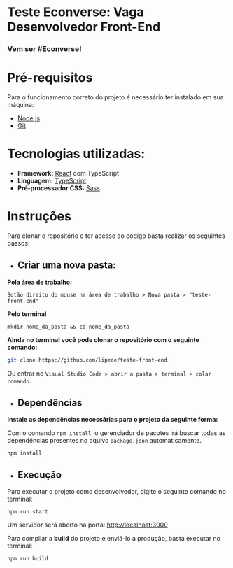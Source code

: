 # Teste Econverse: Vaga Desenvolvedor Front-End

### Vem ser #Econverse!


# Pré-requisitos
Para o funcionamento correto do projeto é necessário ter instalado em sua máquina:

- [Node.js](https://nodejs.org/) 
- [Git](https://git-scm.com)

# Tecnologias utilizadas:
- **Framework:** [React](https://react.dev) com TypeScript
- **Linguagem:** [TypeScript](https://www.typescriptlang.org)
- **Pré-processador CSS:** [Sass](https://sass-lang.com)


# Instruções

Para clonar o repositório e ter acesso ao código basta realizar os seguintes passos:

-  ## Criar uma nova pasta:

**Pela área de trabalho:**

`
Botão direito do mouse na área de trabalho > Nova pasta > "teste-front-end"
`

**Pelo terminal**

```
mkdir nome_da_pasta && cd nome_da_pasta
```
**Ainda no terminal você pode clonar o repositório com o seguinte comando:**

```bash
git clone https://github.com/lipeoe/teste-front-end
```
Ou entrar no `Visual Studio Code > abrir a pasta > terminal > colar comando`. 

- ## Dependências

**Instale as dependências necessárias para o projeto da seguinte forma:**

Com o comando `npm install`, o gerenciador de pacotes irá buscar todas as dependências presentes no aquivo `package.json` automaticamente. 
```
npm install
```

- ## Execução

Para executar o projeto como desenvolvedor, digite o seguinte comando no terminal:
```
npm run start
```
Um servidor será aberto na porta: [http://localhost:3000](http://localhost:3000)

Para compilar a **build** do projeto e enviá-lo a produção, basta executar no terminal:
```
npm run build
```

